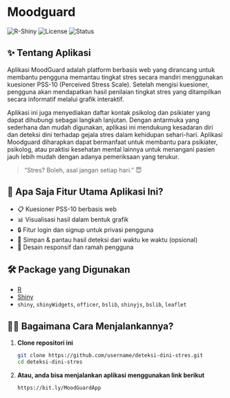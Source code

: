 # Moodguard

![R-Shiny](https://img.shields.io/badge/built%20with-R%20Shiny-blue)
![License](https://img.shields.io/badge/license-MIT-green)
![Status](https://img.shields.io/badge/status-Beta-orange)

## ✨ Tentang Aplikasi
Aplikasi MoodGuard adalah platform berbasis web yang dirancang untuk membantu pengguna memantau tingkat stres secara mandiri menggunakan kuesioner PSS-10 (Perceived Stress Scale). Setelah mengisi kuesioner, pengguna akan mendapatkan hasil penilaian tingkat stres yang ditampilkan secara informatif melalui grafik interaktif. 

Aplikasi ini juga menyediakan daftar kontak psikolog dan psikiater yang dapat dihubungi sebagai langkah lanjutan. Dengan antarmuka yang sederhana dan mudah digunakan, aplikasi ini mendukung kesadaran diri dan deteksi dini terhadap gejala stres dalam kehidupan sehari-hari. Aplikasi Moodguard diharapkan dapat bermanfaat untuk membantu para psikiater, psikolog, atau praktisi kesehatan mental lainnya untuk menangani pasien jauh lebih mudah dengan adanya pemeriksaan yang terukur.

> “Stres? Boleh, asal jangan setiap hari.” 😇

## 🚀 Apa Saja Fitur Utama Aplikasi Ini?

- 📋 Kuesioner PSS-10 berbasis web
- 📊 Visualisasi hasil dalam bentuk grafik
- 🔒 Fitur login dan signup untuk privasi pengguna
- 💾 Simpan & pantau hasil deteksi dari waktu ke waktu (opsional)
- 🎨 Desain responsif dan ramah pengguna

## 🛠 Package yang Digunakan

- [R](https://www.r-project.org/)
- [Shiny](https://shiny.posit.co/)
- `shiny`, `shinyWidgets`, `officer`, `bslib`, `shinyjs`, `bslib`, `leaflet`

## 🧑‍💻 Bagaimana Cara Menjalankannya?

1. **Clone repositori ini**  
   ```bash
   git clone https://github.com/username/deteksi-dini-stres.git
   cd deteksi-dini-stres
2. **Atau, anda bisa menjalankan aplikasi menggunakan link berikut**
   ```bash
   https://bit.ly/MoodGuardApp
